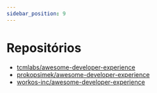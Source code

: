 ```yaml
---
sidebar_position: 9
---
```


# Repositórios

- [tcmlabs/awesome-developer-experience](https://github.com/tcmlabs/awesome-developer-experience)
- [prokopsimek/awesome-developer-experience](https://github.com/prokopsimek/awesome-developer-experience)
- [workos-inc/awesome-developer-experience](https://github.com/workos-inc/awesome-developer-experience)
